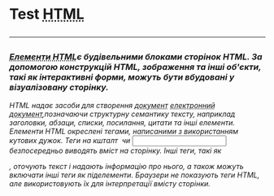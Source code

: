 <!DOCTYPE html>
<html>
 <body>
  <h1> Test <abbr title="HTML — це мова тегів, засобами якої здійснюється розмічання веб-сторінок для мережі Інтернет. Браузери отримують HTML-документи з веб-сервера або з локальної пам'яті й передають документи в мультимедійні веб-сторінки. HTML описує структуру веб-сторінки семантично і початково підказки для відображення документа.">HTML</abbr>
<hr>
<p><h3><i><abbr title="Елементи HTML — основні компоненти мови розмітки HTML. HTML-документ складається з головного елементу html, до змісту якого додаються інші елементи.">Елементи HTML</abbr>є будівельними блоками сторінок HTML. За допомогою конструкцій HTML, зображення та інші об'єкти, такі як інтерактивні форми, можуть бути вбудовані у візуалізовану сторінку.<i></h3></p>
<p><em>HTML надає засоби для створення <abbr title="Структурований документ — це <abbr title="Електро́нний докуме́нт — <abbr title="Докуме́нт (нім. Dokument, походить від лат. documentum — взірець, зразок, свідоцтво, доказ) — базова теоретична конструкція, яка стосується всього, що може бути збережене або представлене, щоб слугувати як доказ для певної мети.">документ</abbr> <abbr title="Електро́нний докуме́нт — документ, інформація в якому зафіксована у вигляді електронних даних, включаючи обов'язкові реквізити документа. Електронний документ може бути створений, переданий, збережений і перетворений електронними засобами у візуальну форму. Візуальною формою подання електронного документа є відображення даних, які він містить, електронними засобами або на папері у формі, придатній для приймання його змісту людиною.">електронний документ</abbr>,позначаючи структурну семантику тексту, наприклад заголовки, абзаци, списки, посилання, цитати та інші елементи. Елементи HTML окреслені тегами, написаними з використанням кутових дужок. Теги на кшталт <img /> чи <input /> безпосередньо виводять вміст на сторінку. Інші теги, такі як <p>, оточують текст і надають інформацію про нього, а також можуть включати інші теги як піделементи. Браузери не показують теги HTML, але використовують їх для інтерпретації вмісту сторінки.</em></p>
 <body>
<htnl>
